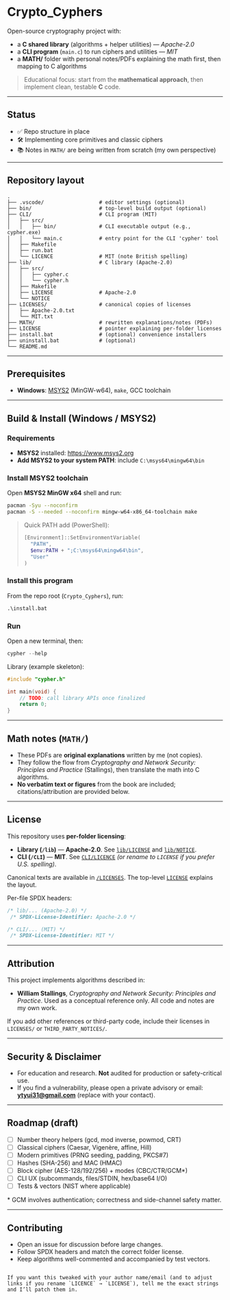 # Crypto_Cyphers

Open-source cryptography project with:
- a **C shared library** (algorithms + helper utilities) — *Apache-2.0*
- a **CLI program** (`main.c`) to run ciphers and utilities — *MIT*
- a **MATH/** folder with personal notes/PDFs explaining the math first, then mapping to C algorithms

> Educational focus: start from the **mathematical approach**, then implement clean, testable **C** code.

---

## Status

- ✅ Repo structure in place  
- 🛠️ Implementing core primitives and classic ciphers  
- 📚 Notes in `MATH/` are being written from scratch (my own perspective)

---

## Repository layout

```text
.
├── .vscode/                  # editor settings (optional)
├── bin/                      # top-level build output (optional)
├── CLI/                      # CLI program (MIT)
│   ├── src/
│   │   ├── bin/              # CLI executable output (e.g., cypher.exe)
│   │   └── main.c            # entry point for the CLI 'cypher' tool
│   ├── Makefile
│   ├── run.bat
│   └── LICENCE               # MIT (note British spelling)
├── lib/                      # C library (Apache-2.0)
│   ├── src/
│   │   ├── cypher.c
│   │   └── cypher.h
│   ├── Makefile
│   ├── LICENSE               # Apache-2.0
│   └── NOTICE
├── LICENSES/                 # canonical copies of licenses
│   ├── Apache-2.0.txt
│   └── MIT.txt
├── MATH/                     # rewritten explanations/notes (PDFs)
├── LICENSE                   # pointer explaining per-folder licenses
├── install.bat               # (optional) convenience installers
├── uninstall.bat             # (optional)
└── README.md
````

---

## Prerequisites

* **Windows**: [MSYS2](https://www.msys2.org) (MinGW-w64), `make`, GCC toolchain

---

## Build & Install (Windows / MSYS2)

### Requirements
- **MSYS2** installed: <https://www.msys2.org>
- **Add MSYS2 to your system PATH**: include `C:\msys64\mingw64\bin`

### Install MSYS2 toolchain
Open **MSYS2 MinGW x64** shell and run:
```bash
pacman -Syu --noconfirm
pacman -S --needed --noconfirm mingw-w64-x86_64-toolchain make
````

> Quick PATH add (PowerShell):
> ```powershell
> [Environment]::SetEnvironmentVariable(
>   "PATH",
>   $env:PATH + ";C:\msys64\mingw64\bin",
>   "User"
> )
> ```


### Install this program

From the repo root (`Crypto_Cyphers`), run:

```bat
.\install.bat
```

### Run

Open a new terminal, then:

```powershell
cypher --help
```

Library (example skeleton):

```c
#include "cypher.h"

int main(void) {
    // TODO: call library APIs once finalized
    return 0;
}
```

---

## Math notes (`MATH/`)

* These PDFs are **original explanations** written by me (not copies).
* They follow the flow from *Cryptography and Network Security: Principles and Practice* (Stallings), then translate the math into C algorithms.
* **No verbatim text or figures** from the book are included; citations/attribution are provided below.

---

## License

This repository uses **per-folder licensing**:

* **Library (`/lib`)** — **Apache-2.0**. See [`lib/LICENSE`](./lib/LICENSE) and [`lib/NOTICE`](./lib/NOTICE).
* **CLI (`/CLI`)** — **MIT**. See [`CLI/LICENCE`](./CLI/LICENCE) *(or rename to `LICENSE` if you prefer U.S. spelling)*.

Canonical texts are available in [`/LICENSES`](./LICENSES).
The top-level [`LICENSE`](./LICENSE) explains the layout.

Per-file SPDX headers:

```c
/* lib/... (Apache-2.0) */
 /* SPDX-License-Identifier: Apache-2.0 */

/* CLI/... (MIT) */
 /* SPDX-License-Identifier: MIT */
```

---

## Attribution

This project implements algorithms described in:

* **William Stallings**, *Cryptography and Network Security: Principles and Practice*.
  Used as a conceptual reference only. All code and notes are my own work.

If you add other references or third-party code, include their licenses in `LICENSES/` or `THIRD_PARTY_NOTICES/`.

---

## Security & Disclaimer

* For education and research. **Not** audited for production or safety-critical use.
* If you find a vulnerability, please open a private advisory or email: **[ytyui31@gmail.com](mailto:ytyui31@gmail.com)** (replace with your contact).

---

## Roadmap (draft)

* [ ] Number theory helpers (gcd, mod inverse, powmod, CRT)
* [ ] Classical ciphers (Caesar, Vigenère, affine, Hill)
* [ ] Modern primitives (PRNG seeding, padding, PKCS#7)
* [ ] Hashes (SHA-256) and MAC (HMAC)
* [ ] Block cipher (AES-128/192/256) + modes (CBC/CTR/GCM\*)
* [ ] CLI UX (subcommands, files/STDIN, hex/base64 I/O)
* [ ] Tests & vectors (NIST where applicable)

\* GCM involves authentication; correctness and side-channel safety matter.

---

## Contributing

* Open an issue for discussion before large changes.
* Follow SPDX headers and match the correct folder license.
* Keep algorithms well-commented and accompanied by test vectors.

```

If you want this tweaked with your author name/email (and to adjust links if you rename `LICENCE` → `LICENSE`), tell me the exact strings and I’ll patch them in.
```
